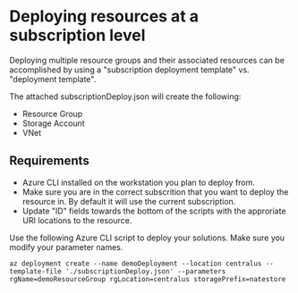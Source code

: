 # Deploying resources at a subscription level
Deploying multiple resource groups and their associated resources can be accomplished
by using a "subscription deployment template" vs. "deployment template". 

The attached subscriptionDeploy.json will create the following:

* Resource Group
* Storage Account
* VNet 

## Requirements
* Azure CLI installed on the workstation you plan to deploy from.
* Make sure you are in the correct subscrition that you want to deploy the resource in. By default it will use the 
current subscription.
* Update "ID" fields towards the bottom of the scripts with the approriate URI locations to the resource.

Use the following Azure CLI script to deploy your solutions. Make sure you modify your parameter names.

```azurecli
az deployment create --name demoDeployment --location centralus --template-file './subscriptionDeploy.json' --parameters rgName=demoResourceGroup rgLocation=centralus storagePrefix=natestore
```